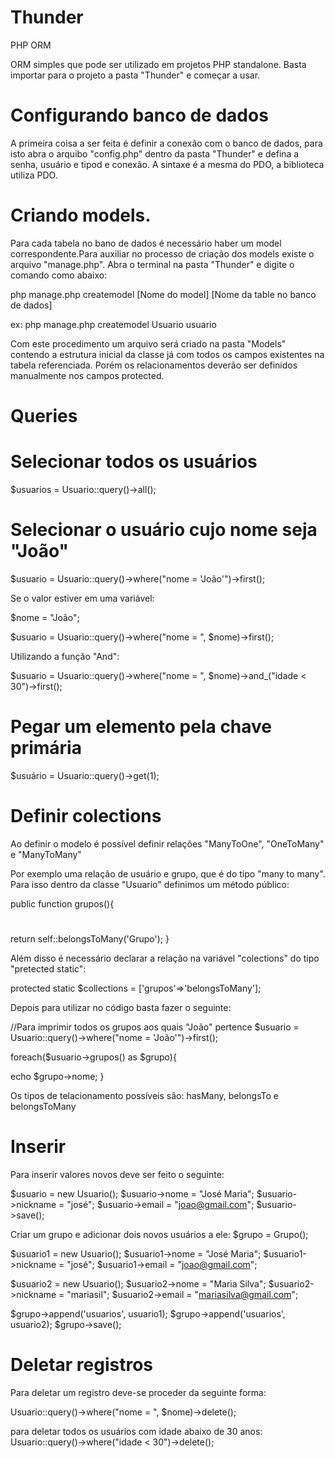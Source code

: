 # Thunder
PHP ORM 

ORM simples que pode ser utilizado em projetos PHP standalone. Basta importar para o projeto a pasta "Thunder" e começar a usar.

# Configurando banco de dados

A primeira coisa a ser feita é definir a conexão com o banco de dados, para isto abra o arquibo "config.php" dentro da pasta "Thunder" e defina a senha, usuário e tipod e conexão. A sintaxe é a mesma do PDO, a biblioteca utiliza PDO. 

# Criando models.
Para cada tabela no bano de dados é necessário haber um model correspondente.Para auxiliar no processo de criação dos models existe o arquivo "manage.php". Abra o terminal na pasta "Thunder" e digite o comando como abaixo:

php manage.php createmodel [Nome do model] [Nome da table no banco de dados]
  
ex:
php manage.php createmodel Usuario usuario

Com este procedimento um arquivo será criado na pasta "Models" contendo a estrutura inicial da classe já com todos os campos existentes na tabela referenciada. Porém os relacionamentos deverão ser definidos manualmente nos campos protected. 
  
# Queries

# Selecionar todos os usuários

$usuarios = Usuario::query()->all();

# Selecionar o usuário cujo nome seja "João"

$usuario = Usuario::query()->where("nome = 'João'")->first();

Se o valor estiver em uma variável:

$nome = "João";

$usuario = Usuario::query()->where("nome = ", $nome)->first();

Utilizando a função "And":

$usuario = Usuario::query()->where("nome = ", $nome)->and_("idade < 30")->first();

# Pegar um elemento pela chave primária

$usuário = Usuario::query()->get(1);

# Definir colections

Ao definir o modelo é possível definir relações "ManyToOne", "OneToMany" e "ManyToMany"

Por exemplo uma relação de usuário e grupo, que é do tipo "many to many". Para isso dentro da classe "Usuario" definimos um método público:

public function grupos(){
#
  return self::belongsToMany('Grupo');
}

Além disso é necessário declarar a relação na variável "colections" do tipo "pretected static":

 protected static $collections = ['grupos'=>'belongsToMany'];
 
 Depois para utilizar no código basta fazer o seguinte:
 
 //Para imprimir todos os grupos aos quais "João" pertence
 $usuario = Usuario::query()->where("nome = 'João'")->first();
 
 foreach($usuario->grupos() as $grupo){
 
  echo $grupo->nome;
 }
 
 Os tipos de telacionamento possíveis são:
 hasMany, belongsTo e belongsToMany
 
# Inserir
 
Para inserir valores novos deve ser feito o seguinte:
 
$usuario = new Usuario();
$usuario->nome = "José Maria";
$usuario->nickname = "josé";
$usuario->email = "joao@gmail.com";
$usuario->save();

Criar um grupo e adicionar dois novos usuários a ele:
$grupo = Grupo();

$usuario1 = new Usuario();
$usuario1->nome = "José Maria";
$usuario1->nickname = "josé";
$usuario1->email = "joao@gmail.com";

$usuario2 = new Usuario();
$usuario2->nome = "Maria Silva";
$usuario2->nickname = "mariasil";
$usuario2->email = "mariasilva@gmail.com";

$grupo->append('usuarios', usuario1);
$grupo->append('usuarios', usuario2);
$grupo->save();

# Deletar registros

Para deletar um registro deve-se proceder da seguinte forma:

Usuario::query()->where("nome = ", $nome)->delete();

para deletar todos os usuários com idade abaixo de 30 anos:
Usuario::query()->where("idade < 30")->delete();
